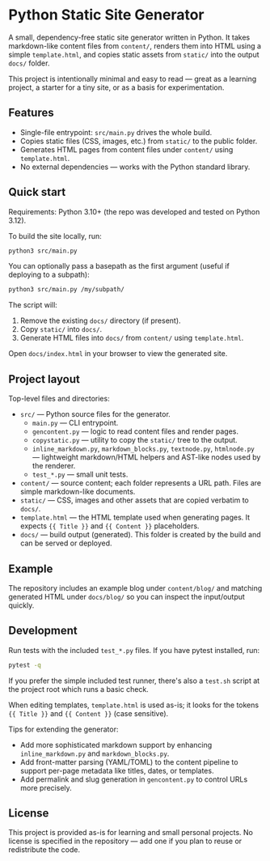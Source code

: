 # Python Static Site Generator

A small, dependency-free static site generator written in Python. It takes markdown-like content files from `content/`, renders them into HTML using a simple `template.html`, and copies static assets from `static/` into the output `docs/` folder.

This project is intentionally minimal and easy to read — great as a learning project, a starter for a tiny site, or as a basis for experimentation.

## Features

- Single-file entrypoint: `src/main.py` drives the whole build.
- Copies static files (CSS, images, etc.) from `static/` to the public folder.
- Generates HTML pages from content files under `content/` using `template.html`.
- No external dependencies — works with the Python standard library.

## Quick start

Requirements: Python 3.10+ (the repo was developed and tested on Python 3.12).

To build the site locally, run:

```bash
python3 src/main.py
```

You can optionally pass a basepath as the first argument (useful if deploying to a subpath):

```bash
python3 src/main.py /my/subpath/
```

The script will:

1. Remove the existing `docs/` directory (if present).
2. Copy `static/` into `docs/`.
3. Generate HTML files into `docs/` from `content/` using `template.html`.

Open `docs/index.html` in your browser to view the generated site.

## Project layout

Top-level files and directories:

- `src/` — Python source files for the generator.
  - `main.py` — CLI entrypoint.
  - `gencontent.py` — logic to read content files and render pages.
  - `copystatic.py` — utility to copy the `static/` tree to the output.
  - `inline_markdown.py`, `markdown_blocks.py`, `textnode.py`, `htmlnode.py` — lightweight markdown/HTML helpers and AST-like nodes used by the renderer.
  - `test_*.py` — small unit tests.
- `content/` — source content; each folder represents a URL path. Files are simple markdown-like documents.
- `static/` — CSS, images and other assets that are copied verbatim to `docs/`.
- `template.html` — the HTML template used when generating pages. It expects `{{ Title }}` and `{{ Content }}` placeholders.
- `docs/` — build output (generated). This folder is created by the build and can be served or deployed.

## Example

The repository includes an example blog under `content/blog/` and matching generated HTML under `docs/blog/` so you can inspect the input/output quickly.

## Development

Run tests with the included `test_*.py` files. If you have pytest installed, run:

```bash
pytest -q
```

If you prefer the simple included test runner, there's also a `test.sh` script at the project root which runs a basic check.

When editing templates, `template.html` is used as-is; it looks for the tokens `{{ Title }}` and `{{ Content }}` (case sensitive).

Tips for extending the generator:

- Add more sophisticated markdown support by enhancing `inline_markdown.py` and `markdown_blocks.py`.
- Add front-matter parsing (YAML/TOML) to the content pipeline to support per-page metadata like titles, dates, or templates.
- Add permalink and slug generation in `gencontent.py` to control URLs more precisely.

## License

This project is provided as-is for learning and small personal projects. No license is specified in the repository — add one if you plan to reuse or redistribute the code.
